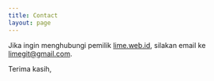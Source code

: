 ```yaml
---
title: Contact
layout: page
---
```


Jika ingin menghubungi pemilik [lime.web.id](https://lime.web.id), silakan email ke [limegit@gmail.com](mailto:limegit@gmail.com).

Terima kasih,